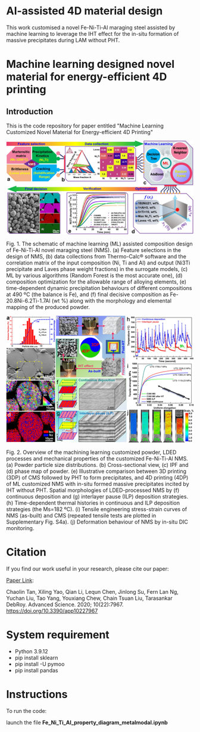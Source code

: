 # AI-assisted 4D material design
 This work customised a novel Fe-Ni-Ti-Al maraging steel assisted by machine learning to leverage the IHT effect for the in-situ formation of massive precipitates during LAM without PHT. 

# Machine learning designed novel material for energy-efficient 4D printing
## Introduction
This is the code repository for paper entitled "Machine Learning Customized Novel Material for Energy-efficient 4D Printing"

![](.//doc//Picture6.jpg)

Fig. 1. The schematic of machine learning (ML) assisted composition design of Fe-Ni-Ti-Al novel maraging steel (NMS). (a) Feature selections in the design of NMS, (b) data collections from Thermo-Calc® software and the correlation matrix of the input composition (Ni, Ti and Al) and output (Ni3Ti precipitate and Laves phase weight fractions) in the surrogate models, (c) ML by various algorithms (Random Forest is the most accurate one), (d) composition optimization for the allowable range of alloying elements, (e) time-dependent dynamic precipitation behaviours of different compositions at 490 ºC (the balance is Fe), and (f) final decisive composition as Fe-20.8Ni-6.2Ti-1.7Al (wt %) along with the morphology and elemental mapping of the produced powder.

![](.//doc//Picture1.jpg)

Fig. 2. Overview of the machining learning customized powder, LDED processes and mechanical properties of the customized Fe-Ni-Ti-Al NMS. (a) Powder particle size distributions. (b) Cross-sectional view, (c) IPF and (d) phase map of powder. (e) Illustrative comparison between 3D printing (3DP) of CMS followed by PHT to form precipitates, and 4D printing (4DP) of ML customized NMS with in-situ formed massive precipitates incited by IHT without PHT. Spatial morphologies of LDED-processed NMS by (f) continuous deposition and (g) interlayer pause (ILP) deposition strategies. (h) Time-dependent thermal histories in continuous and ILP deposition strategies (the Ms=182 ºC). (i) Tensile engineering stress-strain curves of NMS (as-built) and CMS (repeated tensile tests are plotted in Supplementary Fig. S4a). (j) Deformation behaviour of NMS by in-situ DIC monitoring.
<!-- ![](./src/doc/fina_revision_figure8.png?raw=true) -->

# Citation
If you find our work useful in your research, please cite our paper:

[Paper Link](https://www.mdpi.com/2076-3417/10/22/7967):

  Chaolin Tan, Xiling Yao, Qian Li, Lequn Chen, Jinlong Su, Fern Lan Ng, Yuchan Liu, Tao Yang, Youxiang Chew, Chain Tsuan Liu, Tarasankar DebRoy. Advanced Science. 2020; 10(22):7967. https://doi.org/10.3390/app10227967


# System requirement

- Python 3.9.12
- pip install sklearn
- pip install -U pymoo
- pip install pandas



# Instructions
To run the code:

launch the file __Fe_Ni_Ti_Al_property_diagram_metalmodal.ipynb__